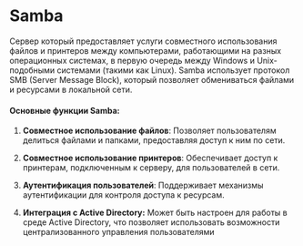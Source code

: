 # Samba 
Сервер который предоставляет услуги совместного использования файлов и принтеров между компьютерами, работающими на разных операционных системах, в первую очередь между Windows и Unix-подобными системами (такими как Linux). Samba использует протокол SMB (Server Message Block), который позволяет обмениваться файлами и ресурсами в локальной сети.


#### Основные функции Samba:

1. **Совместное использование файлов**: Позволяет пользователям делиться файлами и папками, предоставляя доступ к ним по сети.

2. **Совместное использование принтеров**: Обеспечивает доступ к принтерам, подключенным к серверу, для пользователей в сети.

3. **Аутентификация пользователей**: Поддерживает механизмы аутентификации для контроля доступа к ресурсам.

4. **Интеграция с Active Directory:** Может быть настроен для работы в среде Active Directory, что позволяет использовать возможности централизованного управления пользователями